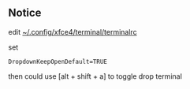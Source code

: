 

## Notice


edit [~/.config/xfce4/terminal/terminalrc](../../config/xfce4-terminal/terminalrc)

set

```
DropdownKeepOpenDefault=TRUE
```

then could use [alt + shift + a] to toggle drop terminal
